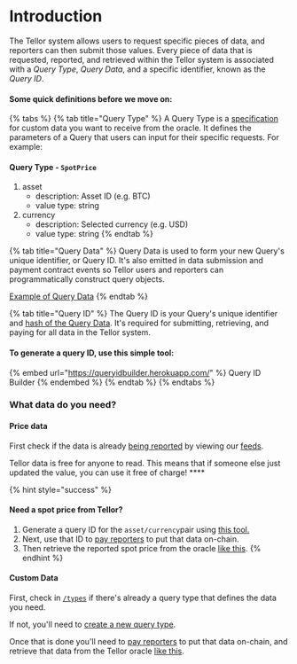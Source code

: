 # Introduction

The Tellor system allows users to request specific pieces of data, and reporters can then submit those values. Every piece of data that is requested, reported, and retrieved within the Tellor system is associated with a _Query Type_, _Query Data_, and a specific identifier, known as the _Query ID_.&#x20;

#### Some quick definitions before we move on:

{% tabs %}
{% tab title="Query Type" %}
A Query Type is a [specification](https://github.com/tellor-io/dataSpecs) for custom data you want to receive from the oracle.  It  defines the parameters of a Query that users can input for their specific requests.  For example:

#### Query Type - `SpotPrice`

1. asset
   * description: Asset ID (e.g. BTC)
   * value type: string
2. currency
   * description: Selected currency (e.g. USD)
   * value type: string
{% endtab %}

{% tab title="Query Data" %}
Query Data is used to form your new Query's unique identifier, or Query ID. It's also emitted in data submission and payment contract events so Tellor users and reporters can programmatically construct query objects.

[Example of Query Data](https://app.gitbook.com/s/tcQlo49FAqTaOimNOz0X/getting-data/creating-a-query#example-querydata-and-queryid)
{% endtab %}

{% tab title="Query ID" %}
The Query ID is your Query's unique identifier and [hash of the Query Data](broken-reference). It's required for submitting, retrieving, and paying for all data in the Tellor system.&#x20;

#### To generate a query ID, use this simple tool:

{% embed url="https://queryidbuilder.herokuapp.com/" %}
Query ID Builder
{% endembed %}
{% endtab %}
{% endtabs %}

### **What data do you need?**

#### **Price data**

First check if the data is already [being reported](https://github.com/tellor-io/telliot-feeds/tree/main/src/telliot\_feed\_examples/feeds) by viewing our [feeds](https://feed.tellor.io/).

Tellor data is free for anyone to read. This means that if someone else just updated the value, you can use it free of charge! ****&#x20;

{% hint style="success" %}
#### Need a spot price from Tellor?&#x20;

1. Generate a query ID for the `asset/currency`pair using [this tool.](https://app.gitbook.com/s/tcQlo49FAqTaOimNOz0X/getting-data/creating-a-query#getting-a-query-id-and-query-data) &#x20;
2. Next, use that ID to [pay reporters](https://app.gitbook.com/s/tcQlo49FAqTaOimNOz0X/getting-data/funding-a-feed#funding-a-one-time-request) to put that data on-chain.&#x20;
3. Then retrieve the reported spot price from the oracle [like this](https://app.gitbook.com/s/tcQlo49FAqTaOimNOz0X/getting-data/using-tellor#installation).
{% endhint %}

#### Custom Data

First, check in [`/types`](https://github.com/tellor-io/dataSpecs/blob/main/types) if there's already a query type that defines the data you need.

If not, you'll need to [create a new query type](https://app.gitbook.com/s/tcQlo49FAqTaOimNOz0X/getting-data/creating-a-query#creating-a-new-query-type).&#x20;

Once that is done you'll need to [pay reporters](https://app.gitbook.com/s/tcQlo49FAqTaOimNOz0X/getting-data/funding-a-feed#funding-a-one-time-request) to put that data on-chain, and retrieve that data from the Tellor oracle [like this](https://app.gitbook.com/s/tcQlo49FAqTaOimNOz0X/getting-data/using-tellor).
